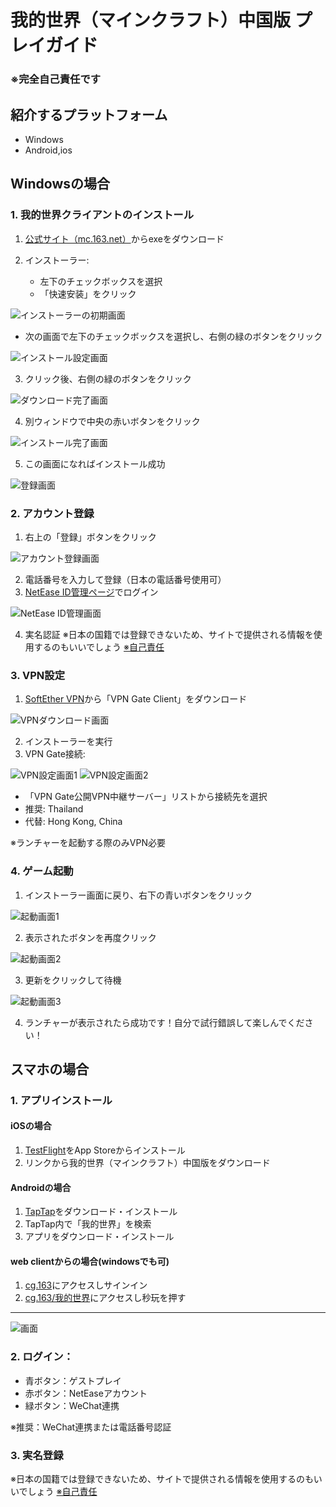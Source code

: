 # 我的世界（マインクラフト）中国版 プレイガイド
### ※完全自己責任です

## 紹介するプラットフォーム
- Windows
- Android,ios

## Windowsの場合

### 1. 我的世界クライアントのインストール
1. [公式サイト（mc.163.net）](https://mc.163.com/)からexeをダウンロード


2. インストーラー:
   - 左下のチェックボックスを選択
   - 「快速安装」をクリック

![インストーラーの初期画面](./images/1.png)

   - 次の画面で左下のチェックボックスを選択し、右側の緑のボタンをクリック

![インストール設定画面](./images/3.png)

3. クリック後、右側の緑のボタンをクリック

![ダウンロード完了画面](./images/5.png)

4. 別ウィンドウで中央の赤いボタンをクリック

![インストール完了画面](./images/6.png)

5. この画面になればインストール成功

![登録画面](./images/7.png)

### 2. アカウント登録

1. 右上の「登録」ボタンをクリック

![アカウント登録画面](./images/8.png)

2. 電話番号を入力して登録（日本の電話番号使用可）
3. [NetEase ID管理ページ](https://id.163.com/ydaq/welcome?module=offline#/)でログイン

![NetEase ID管理画面](./images/10.png)

4. 実名認証
   ※日本の国籍では登録できないため、サイトで提供される情報を使用するのもいいでしょう
   [※自己責任](https://drive.google.com/file/d/1hx17p0O9VpEfXe8yjQKKcMRRtU0t-kwU/view)

### 3. VPN設定
1. [SoftEther VPN](https://www.softether-download.com/ja.aspx)から「VPN Gate Client」をダウンロード

![VPNダウンロード画面](./images/10-1.png)

2. インストーラーを実行
3. VPN Gate接続:

![VPN設定画面1](./images/11.png)
![VPN設定画面2](./images/12.png)

   - 「VPN Gate公開VPN中継サーバー」リストから接続先を選択
   - 推奨: Thailand
   - 代替: Hong Kong, China
   
   ※ランチャーを起動する際のみVPN必要

### 4. ゲーム起動
1. インストーラー画面に戻り、右下の青いボタンをクリック

![起動画面1](./images/14.png)

2. 表示されたボタンを再度クリック

![起動画面2](./images/15.png)

3. 更新をクリックして待機

![起動画面3](./images/16.png)

4. ランチャーが表示されたら成功です！自分で試行錯誤して楽しんでください！

## スマホの場合

### 1. アプリインストール

#### iOSの場合
1. [TestFlight](https://testflight.apple.com/join/mOxZm1dD)をApp Storeからインストール
2. リンクから我的世界（マインクラフト）中国版をダウンロード

#### Androidの場合
1. [TapTap](https://dispatch.taptap.cn/)をダウンロード・インストール
2. TapTap内で「我的世界」を検索
3. アプリをダウンロード・インストール

#### web clientからの場合(windowsでも可)
1. [cg.163](https://cg.163.com/#/mobile)にアクセスしサインイン
2. [cg.163/我的世界](https://cg.163.com/static/game/wdsjzxb?sourcepage=search&show=wdsjzxb&back=https%3A%2F%2Fcg.163.com%2F%23%2Fsearch%3Fkey%3D%25E6%2588%2591%25E7%259A%2584%25E4%25B8%2596%25E7%2595%258C)にアクセスし秒玩を押す
---
![画面](./images/17.png)

### 2. ログイン：
   - 青ボタン：ゲストプレイ
   - 赤ボタン：NetEaseアカウント
   - 緑ボタン：WeChat連携
   
※推奨：WeChat連携または電話番号認証

### 3. 実名登録
   ※日本の国籍では登録できないため、サイトで提供される情報を使用するのもいいでしょう
   [※自己責任](https://drive.google.com/file/d/1hx17p0O9VpEfXe8yjQKKcMRRtU0t-kwU/view)